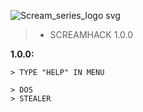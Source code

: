 ![Scream_series_logo svg](https://github.com/qqqllllzzzz/ScreamHack/assets/125376893/91665d58-24e1-4433-8a8f-80652842d09e)
> + SCREAMHACK 1.0.0

**1.0.0:**
```
> TYPE "HELP" IN MENU

> DOS
> STEALER
```
